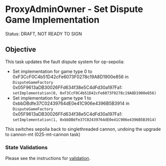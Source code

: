 # ProxyAdminOwner - Set Dispute Game Implementation

Status: DRAFT, NOT READY TO SIGN

## Objective

This task updates the fault dispute system for op-sepolia: 

* Set implementation for game type 0 to 0xF3CcF0C4b51D42cFe6073F0278c19A8D1900e856 in `DisputeGameFactory` 0x05F9613aDB30026FFd634f38e5C4dFd30a197Fa1: `setImplementation(0, 0xF3CcF0C4b51D42cFe6073F0278c19A8D1900e856)`
* Set implementation for game type 1 to 0xbbDBdfe37C02439764dE0e41C906e4396B5B3914 in `DisputeGameFactory` 0x05F9613aDB30026FFd634f38e5C4dFd30a197Fa1: `setImplementation(1, 0xbbDBdfe37C02439764dE0e41C906e4396B5B3914)`
<!--NEXT TASK DESCRIPTION-->

This switches sepolia back to singlethreaded cannon, undoing the upgrade to cannon-mt (025-mt-cannon task)

### State Validations

Please see the instructions for [validation](./VALIDATION.md).
